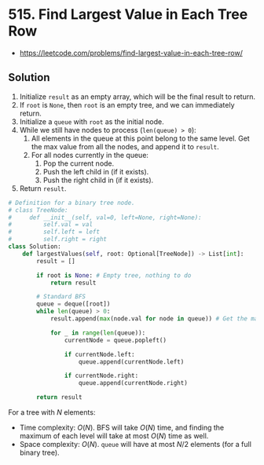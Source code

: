 # 515. Find Largest Value in Each Tree Row

- https://leetcode.com/problems/find-largest-value-in-each-tree-row/

## Solution

1. Initialize `result` as an empty array, which will be the final result to return.
2. If `root` is `None`, then `root` is an empty tree, and we can immediately return.
3. Initialize a `queue` with `root` as the initial node.
4. While we still have nodes to process (`len(queue) > 0`):
   1. All elements in the queue at this point belong to the same level. Get the max value from all the nodes, and append it to `result`.
   2. For all nodes currently in the queue:
      1. Pop the current node.
      2. Push the left child in (if it exists).
      3. Push the right child in (if it exists).
5. Return `result`.

```py
# Definition for a binary tree node.
# class TreeNode:
#     def __init__(self, val=0, left=None, right=None):
#         self.val = val
#         self.left = left
#         self.right = right
class Solution:
    def largestValues(self, root: Optional[TreeNode]) -> List[int]:
        result = []

        if root is None: # Empty tree, nothing to do
            return result

        # Standard BFS
        queue = deque([root])
        while len(queue) > 0:
            result.append(max(node.val for node in queue)) # Get the max of the current level, and update result

            for _ in range(len(queue)):
                currentNode = queue.popleft()

                if currentNode.left:
                    queue.append(currentNode.left)

                if currentNode.right:
                    queue.append(currentNode.right)

        return result
```

For a tree with $N$ elements:
- Time complexity: $O(N)$. BFS will take $O(N)$ time, and finding the maximum of each level will take at most $O(N)$ time as well.
- Space complexity: $O(N)$. `queue` will have at most $N/2$ elements (for a full binary tree).